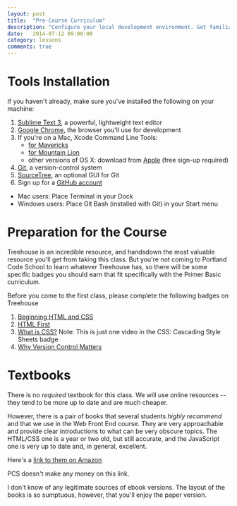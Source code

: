 ```yaml
---
layout: post
title:  "Pre-Course Curriculum"
description: "Configure your local development environment. Get familiar with the basics of HTML, CSS, and the command line."
date:   2014-07-12 09:00:00
category: lessons
comments: true
---
```


Tools Installation
===================

If you haven't already, make sure you've installed the following on your machine:

1. [Sublime Text 3][st3], a powerful, lightweight text editor
2. [Google Chrome][chrome], the browser you'll use for development
3. If you're on a Mac, Xcode Command Line Tools:
    * [for Mavericks][mavericks]
    * [for Mountain Lion][mtnlion]
    * other versions of OS X: download from [Apple][others] (free sign-up required)
4. [Git][git], a version-control system
5. [SourceTree][sourcetree], an optional GUI for Git
6. Sign up for a [GitHub account][github]

[st3]: http://www.sublimetext.com/3
[chrome]: http://www.google.com/chrome/browser
[mavericks]: https://dl.dropboxusercontent.com/u/15940843/command_line_tools_for_osx_mavericks_april_2014.dmg
[mtnlion]: https://dl.dropboxusercontent.com/u/15940843/command_line_tools_for_osx_mountain_lion_april_2014.dmg
[others]: http://developer.apple.com
[git]: http://git-scm.com/downloads
[sourcetree]: http://www.sourcetreeapp.com/download
[github]: http://github.com

* Mac users: Place Terminal in your Dock
* Windows users: Place Git Bash (installed with Git) in your Start menu


<!-- Setting up Terminal (Macs)


Copy and paste the following into Terminal:

{% highlight text %}
ln -s "/Applications/Sublime Text.app/Contents/SharedSupport/bin/subl" ~/usr/local/bin/subl
echo "export EDITOR='subl -w'" >> ~/.bash_profile
source ~/.bash_profile
{% endhighlight %}

The first line will allow you to open Sublime Text from the command line by issuing `subl`. The second will make ST your default command-line text editor. -->



Preparation for the Course
=========================
Treehouse is an incredible resource, and handsdown the most valuable resource you'll get from taking this class. But you're not coming to Portland Code School to learn whatever Treehouse has, so there will be some specific badges you should earn that fit specifically with the Primer Basic curriculum.

Before you come to the first class, please complete the following badges on Treehouse

1. [Beginning HTML and CSS](http://teamtreehouse.com/library/how-to-make-a-website)
2. [HTML First](http://teamtreehouse.com/library/how-to-make-a-website)
3. [What is CSS?](http://teamtreehouse.com/library/how-to-make-a-website) Note: This is just one video in the CSS: Cascading Style Sheets badge
4. [Why Version Control Matters](http://teamtreehouse.com/library/git-basics)


Textbooks
=========

There is no *required* textbook for this class.  We will use online resources -- they tend to be more up to date and are much cheaper.

However, there is a pair of books that several students *highly recommend* and that we use in the Web Front End course. They are very approachable and provide clear introductions to what can be very obscure topics. The HTML/CSS one is a year or two old, but still accurate, and the JavaScript one is very up to date and, in general, excellent.

Here's a [link to them on Amazon](http://www.amazon.com/Web-Design-HTML-JavaScript-jQuery/dp/1118907442/ref=asap_B001IR3Q7I_1_1?s=books&ie=UTF8&qid=1415837047&sr=1-1)

PCS doesn't make any money on this link.

I don't know of any legitimate sources of ebook versions. The layout of the books is so sumptuous, however, that you'll enjoy the paper version.

<!--
Prep work
==========
1. Possible: sections of [Dive Into HTML5](http://diveintohtml5.info) (est: 5 hrs)
2. Read [Learn to Code HTML & CSS](http://learn.shayhowe.com/html-css/) (est: 5 hours)

Pre-Course Assessment
======================

Before the first class meeting, complete the pre-course assessment. <br><br>

The assessment is meant primarily as a diagnostic to help the instructional staff see what areas we need to focus on during our in-person meetings.
-->
